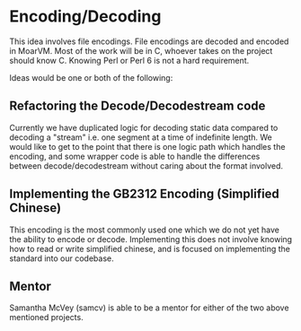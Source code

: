# Encoding/Decoding

This idea involves file encodings. File encodings are decoded and encoded in MoarVM. Most of the work
will be in C, whoever takes on the project should know C. Knowing Perl or Perl 6 is not a hard requirement.

Ideas would be one or both of the following:

## Refactoring the Decode/Decodestream code

Currently we have duplicated logic for decoding static data compared to decoding a "stream" i.e.
one segment at a time of indefinite length. We would like to get to the point that there is one
logic path which handles the encoding, and some wrapper code is able to handle the differences
between decode/decodestream without caring about the format involved.

## Implementing the GB2312 Encoding (Simplified Chinese)

This encoding is the most commonly used one which we do not yet have the ability to encode or decode.
Implementing this does not involve knowing how to read or write simplified chinese, and is focused
on implementing the standard into our codebase.


## Mentor

Samantha McVey (samcv) is able to be a mentor for either of the two above mentioned projects.
